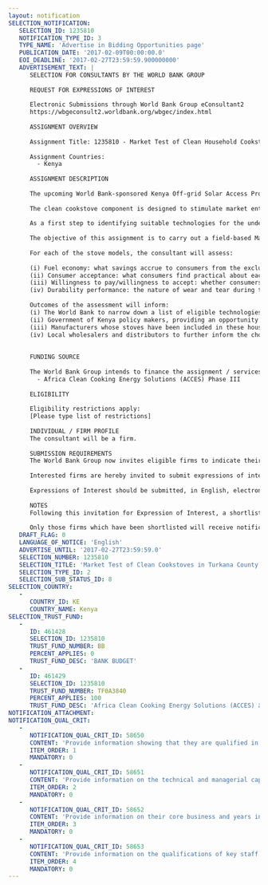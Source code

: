 ```yaml
---
layout: notification
SELECTION_NOTIFICATION: 
   SELECTION_ID: 1235810
   NOTIFICATION_TYPE_ID: 3
   TYPE_NAME: 'Advertise in Bidding Opportunities page'
   PUBLICATION_DATE: '2017-02-09T00:00:00.0'
   EOI_DEADLINE: '2017-02-27T23:59:59.900000000'
   ADVERTISEMENT_TEXT: |
      SELECTION FOR CONSULTANTS BY THE WORLD BANK GROUP
      
      REQUEST FOR EXPRESSIONS OF INTEREST
      
      Electronic Submissions through World Bank Group eConsultant2
      https://wbgeconsult2.worldbank.org/wbgec/index.html
      
      ASSIGNMENT OVERVIEW
      
      Assignment Title: 1235810 - Market Test of Clean Household Cookstoves in Turkana County
      
      Assignment Countries:
        - Kenya
      
      ASSIGNMENT DESCRIPTION
      
      The upcoming World Bank-sponsored Kenya Off-grid Solar Access Project (K-OSAP) aims to increase access to energy services in 14 underserved counties of Kenya. One of the components of the Project is a Clean Cooking Pilot which aims to transform the household cookstove market in the underserved counties from a focus on low-efficiency baseline stoves (Tiers 0-2) to cleaner, higher efficiency improved stoves (Tiers 2+). The Pilot will initially target four northwest counties, notably Turkana, West Pokot, Marsabit and Samburu. The pilot will scale up to other selected counties based on the results from the pilot in these initial four counties. The project will be implemented by the Ministry of Energy and Petroleum of the Government of Kenya.  
      
      The clean cookstove component is designed to stimulate market entrance of leading edge cookstove technology and manufacturing know-how through partnerships with local wholesaler and retail networks in the fourteen underserved counties.  A competitive grant facility will be launched to strengthen the distribution chain of selected efficient stoves in the target counties. The grant facility will provide early market entry support and result-based incentives to the sales of selected stove models.
      
      As a first step to identifying suitable technologies for the underserved county market in Kenya, the project team is issuing an Expressions of Interest (EoI) to obtain a long list of interested manufacturers of efficient solid fuel (wood, charcoal, and pellets) and clean (LPG and ethanol) cookstoves targeting consumers in the urban and peri-urban areas in Kenyas underserved counties.  
      
      The objective of this assignment is to carry out a field-based Market Test of Clean Cookstoves in Turkana County to gather information on the efficiency and fuel savings; consumer preferences; and durability under actual use of a set of 5 to 6 short-listed stoves.  The results will help understand (a) the value proposition stove models present to households, including the price consumers are prepared to pay as indication of stove desirability and (b) durability and performance of shortlisted stoves in actual use. 
      
      For each of the stove models, the consultant will assess:
      
      (i) Fuel economy: what savings accrue to consumers from the exclusive use of the stove to cook daily food needs compared to the baseline cooking technology before the intervention; 
      (ii) Consumer acceptance: what consumers find practical about each stove, and whether once introduced to the stove and trained in its proper use, they use it extensively in the trial period for everyday cooking needs;
      (iii) Willingness to pay/willingness to accept: whether consumers wish to retain the stove at the end of the trial period, and if so, what they are prepared to pay to keep it; and ;
      (iv) Durability performance: the nature of wear and tear during the first 4 months of use and whether the identified damage is detrimental to stove functionality and efficiency. 
      
      Outcomes of the assessment will inform:
      (i) The World Bank to narrow down a list of eligible technologies for the grants program and further refine the grant mechanism to provide the right incentives for market development. 
      (ii) Government of Kenya policy makers, providing an opportunity to improve the enabling environment and fiscal policies necessary to  support cleaner more efficient technologies compatible with cooking needs of the local population. 
      (iii) Manufacturers whose stoves have been included in these household assessments, by sharing the result of the assessment including the household feedback to their technology. 
      (iv) Local wholesalers and distributors to further inform the choice of technology for distribution and help narrow down the target market
      
      
      FUNDING SOURCE
      
      The World Bank Group intends to finance the assignment / services described below under the following:
        - Africa Clean Cooking Energy Solutions (ACCES) Phase III
      
      ELIGIBILITY
      
      Eligibility restrictions apply:
      [Please type list of restrictions]
      
      INDIVIDUAL / FIRM PROFILE
      The consultant will be a firm. 
      
      SUBMISSION REQUIREMENTS
      The World Bank Group now invites eligible firms to indicate their interest in providing the services.  Interested firms must provide information indicating that they are qualified to perform the services (brochures, description of similar assignments, experience in similar conditions, availability of appropriate skills among staff, etc. for firms; CV and cover letter for individuals).  Please note that the total size of all attachments should be less than 5MB.  Consultants may associate to enhance their qualifications.
      
      Interested firms are hereby invited to submit expressions of interest.
      
      Expressions of Interest should be submitted, in English, electronically through World Bank Group eConsultant2 (https://wbgeconsult2.worldbank.org/wbgec/index.html)
      
      NOTES
      Following this invitation for Expression of Interest, a shortlist of qualified firms will be formally invited to submit proposals. Shortlisting and selection will be subject to the availability of funding.
      
      Only those firms which have been shortlisted will receive notification. No debrief will be provided to firms which have not been shortlisted.
   DRAFT_FLAG: 0
   LANGUAGE_OF_NOTICE: 'English'
   ADVERTISE_UNTIL: '2017-02-27T23:59:59.0'
   SELECTION_NUMBER: 1235810
   SELECTION_TITLE: 'Market Test of Clean Cookstoves in Turkana County'
   SELECTION_TYPE_ID: 2
   SELECTION_SUB_STATUS_ID: 8
SELECTION_COUNTRY: 
   - 
      COUNTRY_ID: KE
      COUNTRY_NAME: Kenya
SELECTION_TRUST_FUND: 
   - 
      ID: 461428
      SELECTION_ID: 1235810
      TRUST_FUND_NUMBER: BB
      PERCENT_APPLIES: 0
      TRUST_FUND_DESC: 'BANK BUDGET'
   - 
      ID: 461429
      SELECTION_ID: 1235810
      TRUST_FUND_NUMBER: TF0A3840
      PERCENT_APPLIES: 100
      TRUST_FUND_DESC: 'Africa Clean Cooking Energy Solutions (ACCES) â Phase II'
NOTIFICATION_ATTACHMENT: 
NOTIFICATION_QUAL_CRIT: 
   - 
      NOTIFICATION_QUAL_CRIT_ID: 58650
      CONTENT: 'Provide information showing that they are qualified in the field of the assignment.'
      ITEM_ORDER: 1
      MANDATORY: 0
   - 
      NOTIFICATION_QUAL_CRIT_ID: 58651
      CONTENT: 'Provide information on the technical and managerial capabilities of the firm.'
      ITEM_ORDER: 2
      MANDATORY: 0
   - 
      NOTIFICATION_QUAL_CRIT_ID: 58652
      CONTENT: 'Provide information on their core business and years in business.'
      ITEM_ORDER: 3
      MANDATORY: 0
   - 
      NOTIFICATION_QUAL_CRIT_ID: 58653
      CONTENT: 'Provide information on the qualifications of key staff.'
      ITEM_ORDER: 4
      MANDATORY: 0
---
```

